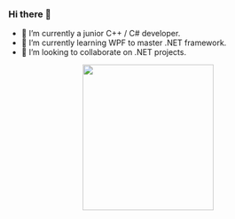### Hi there 👋



- 🔭 I’m currently a junior C++ / C# developer.
- 🌱 I’m currently learning WPF to master .NET framework.
- 👯 I’m looking to collaborate on .NET projects.
 <p align="center">
<img  width="236.25"
    height="262.5" src=https://i.postimg.cc/mgj90Fwj/dino-0000-Layer-1.png />
</p>


